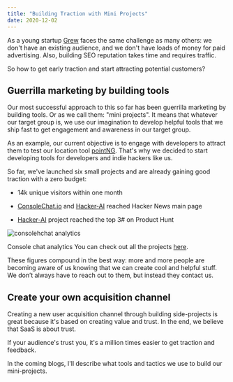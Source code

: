 ```yaml
---
title: "Building Traction with Mini Projects"
date: 2020-12-02
---
```


As a young startup [Grew](https://grew.dev) faces the same challenge as many others: we don't have an existing audience, and we don't have loads of money for paid advertising. Also, building SEO reputation takes time and requires traffic. 

So how to get early traction and start attracting potential customers?

## Guerrilla marketing by building tools

Our most successful approach to this so far has been guerrilla marketing by building tools. Or as we call them: "mini projects". It means that whatever our target group is, we use our imagination to develop helpful tools that we ship fast to get engagement and awareness in our target group.

As an example, our current objective is to engage with developers to attract them to test our location tool [pointNG](https://pointng.io). That's why we decided to start developing tools for developers and indie hackers like us.

So far, we've launched six small projects and are already gaining good traction with a zero budget:

- 14k unique visitors within one month

- [ConsoleChat.io](https://consolechat.io) and [Hacker-AI](https://www.hacker-ai.com) reached Hacker News main page

- [Hacker-AI](https://www.hacker-ai.com) project reached the top 3# on Product Hunt

![consolehchat analytics](/blog/images/console-chat-analytics.png)

Console chat analytics
You can check out all the projects [here](https://grew.dev/work/).

These figures compound in the best way: more and more people are becoming aware of us knowing that we can create cool and helpful stuff. We don’t always have to reach out to them, but instead they contact us.

## Create your own acquisition channel

Creating a new user acquisition channel through building side-projects is great because it's based on creating value and trust. In the end, we believe that SaaS is about trust.

If your audience's trust you, it's a million times easier to get traction and feedback.

In the coming blogs, I'll describe what tools and tactics we use to build our mini-projects.
